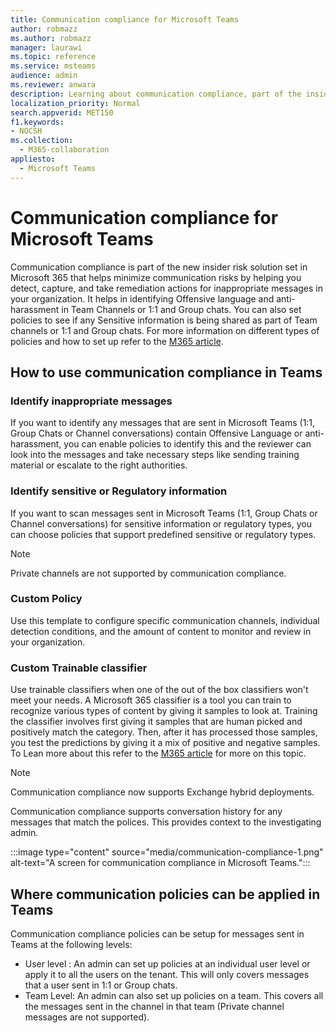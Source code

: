 ```yaml
---
title: Communication compliance for Microsoft Teams
author: robmazz
ms.author: robmazz
manager: laurawi
ms.topic: reference
ms.service: msteams
audience: admin
ms.reviewer: anwara
description: Learning about communication compliance, part of the insider risk solution set, from the Microsoft Teams perspective (this is part of the M365 communication compliance functionality).
localization_priority: Normal
search.appverid: MET150
f1.keywords:
- NOCSH
ms.collection: 
  - M365-collaboration
appliesto: 
  - Microsoft Teams
---
```


# Communication compliance for Microsoft Teams

Communication compliance is part of the new insider risk solution set in Microsoft 365 that helps minimize communication risks by helping you detect, capture, and take remediation actions for inappropriate messages in your organization. It helps in identifying Offensive language and anti-harassment in Team Channels or 1:1 and Group chats. You can also set policies to see if any Sensitive information is being shared as part of Team channels or 1:1 and Group chats. For more information on different types of policies and how to set up refer to the [M365 article](https://docs.microsoft.com/microsoft-365/compliance/communication-compliance).

## How to use communication compliance in Teams

### Identify inappropriate messages

If you want to identify any messages that are sent in Microsoft Teams (1:1, Group Chats or Channel conversations) contain Offensive Language or anti-harassment, you can enable policies to identify this and the reviewer can look into the messages and take necessary steps like sending training material or escalate to the right authorities.

### Identify sensitive or Regulatory information

If you want to scan messages sent in Microsoft Teams (1:1, Group Chats or Channel conversations) for sensitive information or regulatory types, you can choose policies that support predefined sensitive or regulatory types.

> [!NOTE]
> Private channels are not supported by communication compliance.

### Custom Policy

Use this template to configure specific communication channels, individual detection conditions, and the amount of content to monitor and review in your organization.

### Custom Trainable classifier

Use trainable classifiers when one of the out of the box classifiers won't meet your needs. A Microsoft 365 classifier is a tool you can train to recognize various types of content by giving it samples to look at. Training the classifier involves first giving it samples that are human picked and positively match the category. Then, after it has processed those samples, you test the predictions by giving it a mix of positive and negative samples. To Lean more about this refer to the [M365 article](https://docs.microsoft.com/microsoft-365/compliance/classifier-creating-a-trainable-classifier) for more on this topic.

> [!NOTE]
> Communication compliance now supports Exchange hybrid deployments.

Communication compliance supports conversation history for any messages that match the polices. This provides context to the investigating admin.

:::image type="content" source="media/communication-compliance-1.png" alt-text="A screen for communication compliance in Microsoft Teams.":::

## Where communication policies can be applied in Teams

Communication compliance policies can be setup for messages sent in Teams at the following levels:

- User level : An admin can set up policies at an individual user level or apply it to all the users on the tenant. This will only covers messages that a user sent in 1:1 or Group chats.
- Team Level: An admin can also set up policies on a team. This covers all the messages sent in the channel in that team (Private channel messages are not supported).
